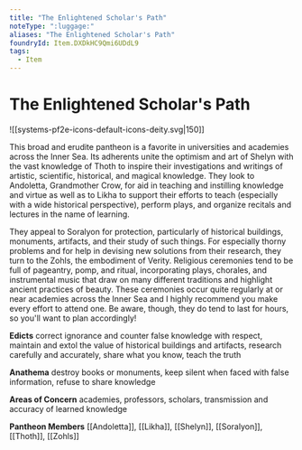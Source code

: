```yaml
---
title: "The Enlightened Scholar's Path"
noteType: ":luggage:"
aliases: "The Enlightened Scholar's Path"
foundryId: Item.DXDkHC9Qmi6UDdL9
tags:
  - Item
---
```


# The Enlightened Scholar's Path
![[systems-pf2e-icons-default-icons-deity.svg|150]]

This broad and erudite pantheon is a favorite in universities and academies across the Inner Sea. Its adherents unite the optimism and art of Shelyn with the vast knowledge of Thoth to inspire their investigations and writings of artistic, scientific, historical, and magical knowledge. They look to Andoletta, Grandmother Crow, for aid in teaching and instilling knowledge and virtue as well as to Likha to support their efforts to teach (especially with a wide historical perspective), perform plays, and organize recitals and lectures in the name of learning.

They appeal to Soralyon for protection, particularly of historical buildings, monuments, artifacts, and their study of such things. For especially thorny problems and for help in devising new solutions from their research, they turn to the Zohls, the embodiment of Verity. Religious ceremonies tend to be full of pageantry, pomp, and ritual, incorporating plays, chorales, and instrumental music that draw on many different traditions and highlight ancient practices of beauty. These ceremonies occur quite regularly at or near academies across the Inner Sea and I highly recommend you make every effort to attend one. Be aware, though, they do tend to last for hours, so you'll want to plan accordingly!

**Edicts** correct ignorance and counter false knowledge with respect, maintain and extol the value of historical buildings and artifacts, research carefully and accurately, share what you know, teach the truth

**Anathema** destroy books or monuments, keep silent when faced with false information, refuse to share knowledge

**Areas of Concern** academies, professors, scholars, transmission and accuracy of learned knowledge

**Pantheon Members** [[Andoletta]], [[Likha]], [[Shelyn]], [[Soralyon]], [[Thoth]], [[Zohls]]
